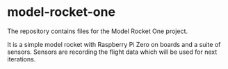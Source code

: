 # model-rocket-one

The repository contains files for the Model Rocket One project. 

It is a simple model rocket with Raspberry Pi Zero on boards and a suite of sensors. Sensors are recording the flight data which will be used for next iterations.
